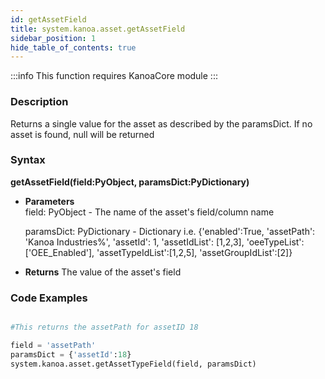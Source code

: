 ```yaml
---
id: getAssetField
title: system.kanoa.asset.getAssetField
sidebar_position: 1
hide_table_of_contents: true
---
```


:::info
This function requires KanoaCore module
:::

### Description
Returns a single value for the asset as described by the paramsDict. If no asset is found, null will be returned

### Syntax
**getAssetField(field:PyObject, paramsDict:PyDictionary)**

- **Parameters**  
    field: PyObject - The name of the asset's field/column name

    paramsDict: PyDictionary - Dictionary i.e. {'enabled':True, 'assetPath': 'Kanoa Industries%', 'assetId': 1, 'assetIdList': [1,2,3], 'oeeTypeList':['OEE_Enabled'], 'assetTypeIdList':[1,2,5], 'assetGroupIdList':[2]}

- **Returns**
    The value of the asset's field


### Code Examples

```py

#This returns the assetPath for assetID 18

field = 'assetPath'
paramsDict = {'assetId':18}
system.kanoa.asset.getAssetTypeField(field, paramsDict)
```

